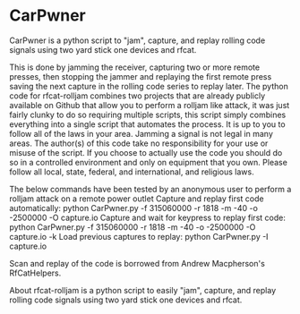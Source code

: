 # CarPwner

CarPwner is a python script to "jam", capture, and replay rolling code signals using two yard stick one devices and rfcat.

This is done by jamming the receiver, capturing two or more remote presses, then stopping the jammer and replaying the first remote press saving the next capture in the rolling code series to replay later. The python code for rfcat-rolljam combines two projects that are already publicly available on Github that allow you to perform a rolljam like attack, it was just fairly clunky to do so requiring multiple scripts, this script simply combines everything into a single script that automates the process. It is up to you to follow all of the laws in your area. Jamming a signal is not legal in many areas. The author(s) of this code take no responsibility for your use or misuse of the script. If you choose to actually use the code you should do so in a controlled environment and only on equipment that you own. Please follow all local, state, federal, and international, and religious laws.

The below commands have been tested by an anonymous user to perform a rolljam attack on a remote power outlet
Capture and replay first code automatically: python CarPwner.py -f 315060000 -r 1818 -m -40 -o -2500000 -O capture.io
Capture and wait for keypress to replay first code: python CarPwner.py -f 315060000 -r 1818 -m -40 -o -2500000 -O capture.io -k
Load previous captures to replay: python CarPwner.py -I capture.io

Scan and replay of the code is borrowed from Andrew Macpherson's RfCatHelpers.

About
rfcat-rolljam is a python script to easily "jam", capture, and replay rolling code signals using two yard stick one devices and rfcat.
